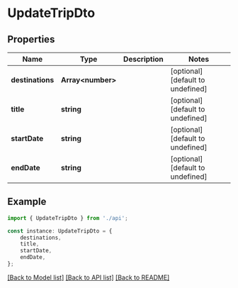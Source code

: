 # UpdateTripDto


## Properties

Name | Type | Description | Notes
------------ | ------------- | ------------- | -------------
**destinations** | **Array&lt;number&gt;** |  | [optional] [default to undefined]
**title** | **string** |  | [optional] [default to undefined]
**startDate** | **string** |  | [optional] [default to undefined]
**endDate** | **string** |  | [optional] [default to undefined]

## Example

```typescript
import { UpdateTripDto } from './api';

const instance: UpdateTripDto = {
    destinations,
    title,
    startDate,
    endDate,
};
```

[[Back to Model list]](../README.md#documentation-for-models) [[Back to API list]](../README.md#documentation-for-api-endpoints) [[Back to README]](../README.md)
